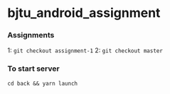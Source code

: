 # bjtu_android_assignment

### Assignments

1: `git checkout assignment-1`
2: `git checkout master` 

### To start server
`cd back && yarn launch`

